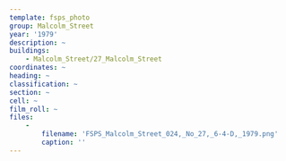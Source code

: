 ```yaml
---
template: fsps_photo
group: Malcolm_Street
year: '1979'
description: ~
buildings:
    - Malcolm_Street/27_Malcolm_Street
coordinates: ~
heading: ~
classification: ~
section: ~
cell: ~
film_roll: ~
files:
    -
        filename: 'FSPS_Malcolm_Street_024,_No_27,_6-4-D,_1979.png'
        caption: ''
---
```

